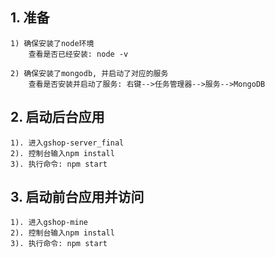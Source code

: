 
## 1. 准备
	1) 确保安装了node环境
		查看是否已经安装: node -v
		
	2) 确保安装了mongodb, 并启动了对应的服务
		查看是否安装并启动了服务: 右键-->任务管理器-->服务-->MongoDB	
## 2. 启动后台应用
    1). 进入gshop-server_final
    2). 控制台输入npm install
	3). 执行命令: npm start

## 3. 启动前台应用并访问
    1). 进入gshop-mine
    2). 控制台输入npm install
	3). 执行命令: npm start


